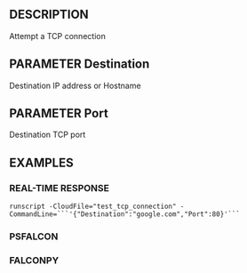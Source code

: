 ## DESCRIPTION
Attempt a TCP connection

## PARAMETER Destination
Destination IP address or Hostname

## PARAMETER Port
Destination TCP port

## EXAMPLES

### REAL-TIME RESPONSE
```
runscript -CloudFile="test_tcp_connection" -CommandLine=```'{"Destination":"google.com","Port":80}'```
```
### PSFALCON

### FALCONPY

